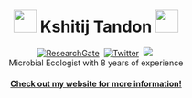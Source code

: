 <p>
<h1 align="center"> <a href = "https://tinyurl.com/dmj38yfc " ><img src= "https://user-images.githubusercontent.com/44502805/138891255-7361fc6b-00ca-4e79-8b98-34d701489cbd.gif" width="40" height="40" /></a><b> Kshitij Tandon </b><a href = "https://tinyurl.com/dmj38yfc " ><img src= "https://user-images.githubusercontent.com/44502805/138891255-7361fc6b-00ca-4e79-8b98-34d701489cbd.gif" width="40" height="40" /></a>
</h1>
</p>

<p align="center">
<a href="https://www.researchgate.net/profile/Kshitij-Tandon"><img src="https://img.shields.io/badge/ResearchGate-%230077B5.svg?&style=for-the-badge&logo=ResearchGate&logoColor=white" alt="ResearchGate" /></a>&nbsp;
<a href="https://twitter.com/kt_microbes"><img src="https://img.shields.io/twitter/follow/kt_microbes?style=for-the-badge&logo=twitter&logoColor=Blue" alt="Twitter" /></a>&nbsp;
<a href="https://orcid.org/0000-0003-3022-0808"><img src="https://img.shields.io/badge/-ORCID-ffffff?style=for-the-badge&logo=ORCID&logoColor=white alt="ORCID" /></a>&nbsp;
    <br />
Microbial Ecologist with 8 years of experience 
<br>
</h1>
<h4 align="center">
    <a href="https://kshitijtandon.github.io/">Check out my website for more information!</a> 
</h4>